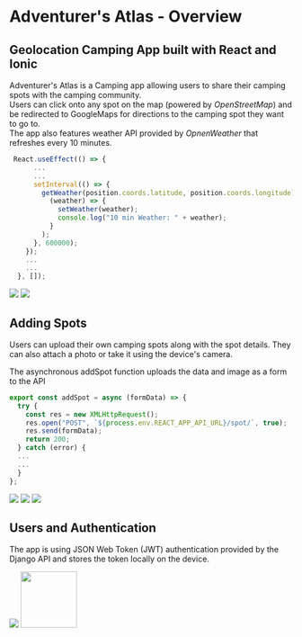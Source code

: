 # Adventurer's Atlas - Overview

## Geolocation Camping App built with React and Ionic

Adventurer's Atlas is a Camping app allowing users to share their camping spots with the camping community.  
Users can click onto any spot on the map (powered by *OpenStreetMap*) and be redirected to GoogleMaps for directions to the camping spot they want to go to.  
The app also features weather API provided by *OpnenWeather* that refreshes every 10 minutes.  

```JavaScript
 React.useEffect(() => {
      ...
      ...
      setInterval(() => {
        getWeather(position.coords.latitude, position.coords.longitude).then(
          (weather) => {
            setWeather(weather);
            console.log("10 min Weather: " + weather);
          }
        );
      }, 600000);
    });
    ...
    ...
  }, []);
```

<div>
<img src="images/Picture%201.png">
<img src="images/Picture2.png">
</div>

## Adding Spots
Users can upload their own camping spots along with the spot details. They can also attach a photo or take it using the device's camera.
  
The asynchronous addSpot function uploads the data and image as a form to the API

```JavaScript
export const addSpot = async (formData) => {
  try {
    const res = new XMLHttpRequest();
    res.open("POST", `${process.env.REACT_APP_API_URL}/spot/`, true);
    res.send(formData);
    return 200;
  } catch (error) {
  ...
  ...
  }
};
```


<div>
<img src="images/Spot1.png">
<img src="images/Spot2.png">
<img src="images/Spot3.png">
</div>

## Users and Authentication

The app is using JSON Web Token (JWT) authentication provided by the Django API and stores the token locally on the device.

<div>
<img src="images/Login.png">
<img src="images/Register.png" width="100px">
</div>
